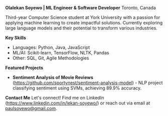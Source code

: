 **Olalekan Soyewo | ML Engineer & Software Developer**
Toronto, Canada

Third-year Computer Science student at York University with a passion for applying machine learning to create impactful solutions. Currently exploring large language models and their potential to transform various industries. 

**Key Skills**
*   Languages: Python, Java, JavaScript
*   ML/AI: Scikit-learn, TensorFlow, NLTK, Pandas 
*   Other: SQL, Git, Agile Methodologies

**Featured Projects**
*   **Sentiment Analysis of Movie Reviews**  (https://github.com/sportynest/sentiment-analysis-model) - NLP project classifying sentiment using SVMs, achieving 89.9% accuracy.


**Contact Me**
Let's connect!  Find me on LinkedIn (https://www.linkedin.com/in/lekan-soyewo/) or reach out via email at paulsoyewo@gmail.com.
